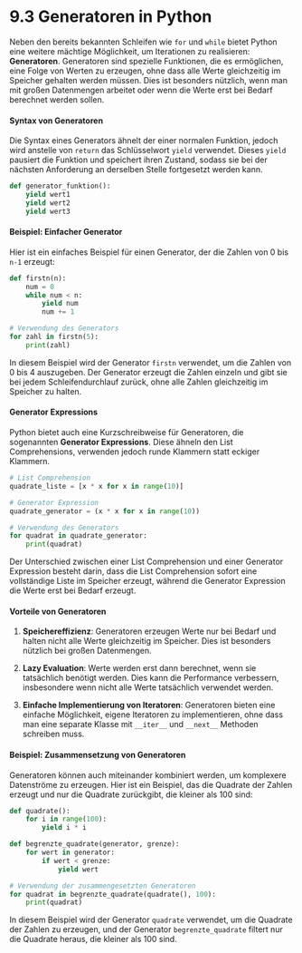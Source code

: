 # 9.3 Generatoren in Python

Neben den bereits bekannten Schleifen wie `for` und `while` bietet Python eine weitere mächtige Möglichkeit, um Iterationen zu realisieren: **Generatoren**. Generatoren sind spezielle Funktionen, die es ermöglichen, eine Folge von Werten zu erzeugen, ohne dass alle Werte gleichzeitig im Speicher gehalten werden müssen. Dies ist besonders nützlich, wenn man mit großen Datenmengen arbeitet oder wenn die Werte erst bei Bedarf berechnet werden sollen.

#### Syntax von Generatoren

Die Syntax eines Generators ähnelt der einer normalen Funktion, jedoch wird anstelle von `return` das Schlüsselwort `yield` verwendet. Dieses `yield` pausiert die Funktion und speichert ihren Zustand, sodass sie bei der nächsten Anforderung an derselben Stelle fortgesetzt werden kann.

```python
def generator_funktion():
    yield wert1
    yield wert2
    yield wert3
```

#### Beispiel: Einfacher Generator

Hier ist ein einfaches Beispiel für einen Generator, der die Zahlen von 0 bis `n-1` erzeugt:

```python
def firstn(n):
    num = 0
    while num < n:
        yield num
        num += 1

# Verwendung des Generators
for zahl in firstn(5):
    print(zahl)
```

In diesem Beispiel wird der Generator `firstn` verwendet, um die Zahlen von 0 bis 4 auszugeben. Der Generator erzeugt die Zahlen einzeln und gibt sie bei jedem Schleifendurchlauf zurück, ohne alle Zahlen gleichzeitig im Speicher zu halten.

#### Generator Expressions

Python bietet auch eine Kurzschreibweise für Generatoren, die sogenannten **Generator Expressions**. Diese ähneln den List Comprehensions, verwenden jedoch runde Klammern statt eckiger Klammern.

```python
# List Comprehension
quadrate_liste = [x * x for x in range(10)]

# Generator Expression
quadrate_generator = (x * x for x in range(10))

# Verwendung des Generators
for quadrat in quadrate_generator:
    print(quadrat)
```

Der Unterschied zwischen einer List Comprehension und einer Generator Expression besteht darin, dass die List Comprehension sofort eine vollständige Liste im Speicher erzeugt, während die Generator Expression die Werte erst bei Bedarf erzeugt.

#### Vorteile von Generatoren

1. **Speichereffizienz**: Generatoren erzeugen Werte nur bei Bedarf und halten nicht alle Werte gleichzeitig im Speicher. Dies ist besonders nützlich bei großen Datenmengen.
   
2. **Lazy Evaluation**: Werte werden erst dann berechnet, wenn sie tatsächlich benötigt werden. Dies kann die Performance verbessern, insbesondere wenn nicht alle Werte tatsächlich verwendet werden.

3. **Einfache Implementierung von Iteratoren**: Generatoren bieten eine einfache Möglichkeit, eigene Iteratoren zu implementieren, ohne dass man eine separate Klasse mit `__iter__` und `__next__` Methoden schreiben muss.

#### Beispiel: Zusammensetzung von Generatoren

Generatoren können auch miteinander kombiniert werden, um komplexere Datenströme zu erzeugen. Hier ist ein Beispiel, das die Quadrate der Zahlen erzeugt und nur die Quadrate zurückgibt, die kleiner als 100 sind:

```python
def quadrate():
    for i in range(100):
        yield i * i

def begrenzte_quadrate(generator, grenze):
    for wert in generator:
        if wert < grenze:
            yield wert

# Verwendung der zusammengesetzten Generatoren
for quadrat in begrenzte_quadrate(quadrate(), 100):
    print(quadrat)
```

In diesem Beispiel wird der Generator `quadrate` verwendet, um die Quadrate der Zahlen zu erzeugen, und der Generator `begrenzte_quadrate` filtert nur die Quadrate heraus, die kleiner als 100 sind.
